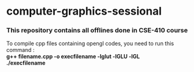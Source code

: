 # computer-graphics-sessional

### This repository contains all offlines done in CSE-410 course
To compile cpp files containing opengl codes, you need to run this command : <br/>
**g++ filename.cpp -o execfilename -lglut -lGLU -lGL** <br/>
**./execfilename**